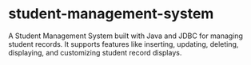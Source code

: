 # student-management-system
A Student Management System built with Java and JDBC for managing student records. It supports features like inserting, updating, deleting, displaying, and customizing student record displays.
